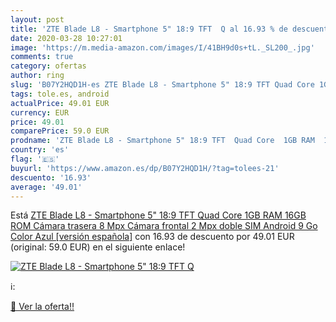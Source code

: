```yaml
---
layout: post
title: 'ZTE Blade L8 - Smartphone 5" 18:9 TFT  Q al 16.93 % de descuento'
date: 2020-03-28 10:27:01
image: 'https://m.media-amazon.com/images/I/41BH9d0s+tL._SL200_.jpg'
comments: true
category: ofertas
author: ring
slug: 'B07Y2HQD1H-es ZTE Blade L8 - Smartphone 5" 18:9 TFT Quad Core 1GB RAM...'
tags: tole.es, android
actualPrice: 49.01 EUR
currency: EUR
price: 49.01
comparePrice: 59.0 EUR
prodname: 'ZTE Blade L8 - Smartphone 5" 18:9 TFT  Quad Core  1GB RAM  16GB ROM  Cámara trasera 8 Mpx  Cámara frontal 2 Mpx  doble SIM  Android 9 Go   Color Azul [versión española]'
country: 'es'
flag: '🇪🇸'
buyurl: 'https://www.amazon.es/dp/B07Y2HQD1H/?tag=tolees-21'
descuento: '16.93'
average: '49.01'
---
```


Está [ZTE Blade L8 - Smartphone 5" 18:9 TFT  Quad Core  1GB RAM  16GB ROM  Cámara trasera 8 Mpx  Cámara frontal 2 Mpx  doble SIM  Android 9 Go   Color Azul [versión española]](https://www.amazon.es/dp/B07Y2HQD1H/?tag=tolees-21) con 16.93 de descuento por 49.01 EUR (original: 59.0 EUR) en el siguiente enlace!

[![ZTE Blade L8 - Smartphone 5" 18:9 TFT  Q](https://m.media-amazon.com/images/I/41BH9d0s+tL._SL200_.jpg)](https://www.amazon.es/dp/B07Y2HQD1H/?tag=tolees-21)

ℹ️:


[🛒 Ver la oferta!!](https://www.amazon.es/dp/B07Y2HQD1H/?tag=tolees-21)
